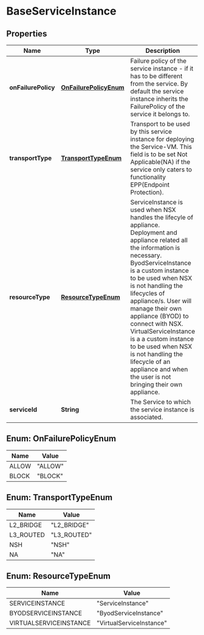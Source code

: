 # BaseServiceInstance

## Properties
Name | Type | Description | Notes
------------ | ------------- | ------------- | -------------
**onFailurePolicy** | [**OnFailurePolicyEnum**](#OnFailurePolicyEnum) | Failure policy of the service instance - if it has to be different from the service. By default the service instance inherits the FailurePolicy of the service it belongs to. |  [optional]
**transportType** | [**TransportTypeEnum**](#TransportTypeEnum) | Transport to be used by this service instance for deploying the Service-VM. This field is to be set Not Applicable(NA) if the service only caters to functionality EPP(Endpoint Protection). | 
**resourceType** | [**ResourceTypeEnum**](#ResourceTypeEnum) | ServiceInstance is used when NSX handles the lifecyle of   appliance. Deployment and appliance related all the information is necessary. ByodServiceInstance is a custom instance to be used when NSX is not handling   the lifecycles of appliance/s. User will manage their own appliance (BYOD)   to connect with NSX. VirtualServiceInstance is a a custom instance to be used when NSX is not   handling the lifecycle of an appliance and when the user is not bringing   their own appliance.  | 
**serviceId** | **String** | The Service to which the service instance is associated. |  [optional]

<a name="OnFailurePolicyEnum"></a>
## Enum: OnFailurePolicyEnum
Name | Value
---- | -----
ALLOW | &quot;ALLOW&quot;
BLOCK | &quot;BLOCK&quot;

<a name="TransportTypeEnum"></a>
## Enum: TransportTypeEnum
Name | Value
---- | -----
L2_BRIDGE | &quot;L2_BRIDGE&quot;
L3_ROUTED | &quot;L3_ROUTED&quot;
NSH | &quot;NSH&quot;
NA | &quot;NA&quot;

<a name="ResourceTypeEnum"></a>
## Enum: ResourceTypeEnum
Name | Value
---- | -----
SERVICEINSTANCE | &quot;ServiceInstance&quot;
BYODSERVICEINSTANCE | &quot;ByodServiceInstance&quot;
VIRTUALSERVICEINSTANCE | &quot;VirtualServiceInstance&quot;
